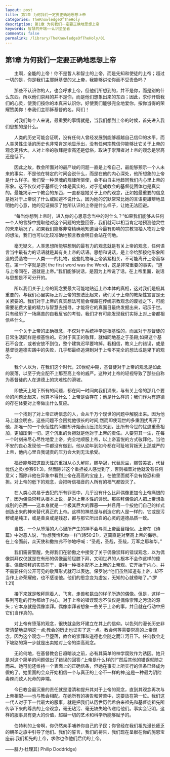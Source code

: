 ```yaml
---
layout: post
title: 第1章 为何我们一定要正确地思想上帝
categories: TheKnowledgeOfTheHoly
description: 第1章 为何我们一定要正确地思想上帝
keywords: 智慧的开端——认识至圣者
comments: false
permalink: /library/TheKnowledgeOfTheHoly/01
---
```


## 第1章 为何我们一定要正确地思想上帝

&emsp;&emsp;主啊，全能的上帝！你不是哲人和智士的上帝，而是先知和使徒的上帝；超过一切的是，你是我们主耶稣基督的父上帝，我能够讲论你而不受责备吗？

&emsp;&emsp;那些不认识你的人，也会呼求上帝，但他们所想到的，并不是你，而是别的什么东西。所以他们崇拜的并不是你，而是他们想象出来的东西；因此，求你开启我们的心灵，使我们按你的本真来认识你，好使我们能够完全地爱你，按你当得的荣耀赞美你！奉我们主耶稣基督的名，阿们！

&emsp;&emsp;对我们每个人来说，最重要的事情就是，当我们想到上帝的时候，首先进入我们思想的是什么。

&emsp;&emsp;人类的历史可能会证明，没有任何人曾经发展到能够超越自己信仰的水平，而人类灵性生活的历史也非常肯定地显示出，没有任何宗教信仰能够比它关于上帝的观念更伟大。人对上帝的敬拜是崇高还是低俗，取决于崇拜者对上帝的观念是崇高还是低下。

&emsp;&emsp;因此之故，教会所面对的最严峻的问题一直是上帝自己，最能够预示一个人未来的事实，不是他在特定的时间会说什么，而是在他的内心深处，他所想象的上帝是什么样子。我们受一种灵魂的规律所驱使，会不由自主地趋同我们内心里上帝的形象。这不仅仅对于基督徒个体是真实的，对于组成教会的基督徒团体也是真实的。最能揭示一个教会的东西，一直都是她关于上帝的观念，正如她最重要的信息是她对于上帝说了什么或回避不说什么，因为她的沉默常常比她的言语更雄辩地显明她的心意，她的见证揭示了她所认识的上帝是什么样子，让她无法回避。

&emsp;&emsp;“每当你想到上帝时，进入你的心思意念当中的时什么？”如果我们能够从任何一个人的言辞中提取他对这个问题的完整回答，我们就可以相当肯定地预测他灵性的未来境况了。如果我们能够非常精确地知道当今最有影响的宗教领袖人物对上帝的想法，我们也可以比较准确地预言教会明日会站在何地。

&emsp;&emsp;毫无疑义，人类思想所能够想到的最有力的观念就是有关上帝的观念，任何语言当中最有力的话语就是其有关上帝的话语。思想和说话，是上帝给那按他形象所造的受造物——人类——的礼物，这些礼物与上帝紧紧相关，不可能离开上帝而存在。第一个字就是道( the first word was the Word)，这是非常重要的事实，“道与上帝同在，道就是上帝。”我们能够说话，是因为上帝说了话。在上帝里面，说话与思想是不可分开的。

&emsp;&emsp;所以我们关于上帝的观念要最大可能地贴近上帝本体的真相，这对我们是极其重要的。与我们心里实际上对上帝的想法比起来，我们关于上帝的教条性宣言是无关紧要的。我们对于上帝的真实想法可能会埋藏在传统宗教观念的废墟之下，可能需要花费大量的精力与智慧去搜寻，才能将它的真面目最终发掘出来，昭示于世。只有经历了一场痛苦的自我反省的考验，我们才有可能发现我们实际上对上帝都相信些什么。

&emsp;&emsp;一个关于上帝的正确概念，不仅对于系统神学是根基性的，而且对于基督徒的日常生活同样是根基性的。它对于真正的敬拜，就如同地基之于圣殿;如果这个基石不合宜，或者安放不到位，整个建筑迟早要垮掉。我相信，教义上的错误，或是基督徒道德实践中的失败，几乎都最终追溯到对于上帝不完全的想法或是卑下的观念。

&emsp;&emsp;我个人以为，在我们这个时代，20世纪中期，基督徒对于上帝的观念是如此的衰落，以至于完全配不上那至高上帝的威严。这种对上帝的轻视导致了那些自称为基督徒的人在道德上的灾难性的滑坡。

&emsp;&emsp;即使天上地下所有的问题，都在同一时间向我们涌来，与有关上帝的那几个要命的问题比起来，也算不得什么：上帝是否存在；他是什么样的；我们作为有道德的存在体要对上帝做出什么反应。

&emsp;&emsp;一个找到了对上帝正确信念的人，会从千万个现世的问题中解脱出来。因为他马上就会明白，这些问题不会困扰他很长的时间;然而即使现世的多重困扰离开了他，那唯一的一个永恒性的问题却开始泰山压顶般来到，比所有今世的忧患重叠相加，更加压倒一切。这个沉重的负担就是他对于上帝的责任。人要穷其一生，在每一个时刻来尽心尽性地爱上帝，完全地顺服上帝，以上帝喜悦的方式敬拜他。当他不安的良心发现他一件都没有做到，他从幼年到如今都在可耻地背叛天上那威严的上帝，他内心里自我谴责的压力会大到无法承受。

&emsp;&emsp;福音能够把这毁灭性的重担从心头解除，赐华冠，代替灰尘，赐赞美衣，代替忧伤之灵(参赛61:3)。然而除非这个重担被人感觉到了，否则福音对他就没有任何意义；而除非他在异象中看到上帝在高高的宝座上，在他里面就不会有惊恐和重担。对上帝的低下的观念，会把听信福音的人所有的福气都毁灭了。

&emsp;&emsp;在人类心灵易于去犯的所有罪恶中，几乎没有什么比拜偶像更加令上帝痛恨的了，因为偶像崇拜从根本上说，是对上帝本性的诽谤。那些拜偶像的人把上帝想象成别的东西——这本身就是一个极其巨大的罪恶——并且用一个按他们自己的样式创造出来的神来替代真正的上帝。这样的神总是与创造它的人是一样的。它或是污秽或是纯正，或是善良或是残忍，都与那它所出自的心灵的道德品质一致。

&emsp;&emsp;当然，一个从堕落的人心里所产生的神不会与真上帝面目相似。上帝在《诗篇》中对恶人说，“你想我恰和你一样”(诗50:21)，这简直是对至高上帝的侮辱。在上帝面前，众天使和撒拉弗不停地呼喊：“圣哉，圣哉，圣哉，万军之耶和华。”

&emsp;&emsp;我们需要警醒，免得我们在骄傲之中接受了关于偶像崇拜的错误观念，以为偶像崇拜仅仅就是在有形的偶像面前屈膝下拜，文明世界的人根本不会作这样的傻事。偶像崇拜的实质在于，奉持一种根本配不上上帝的上帝观。它开始于内心，并不需要任何公开可见的敬拜形式就可以表达。保罗说:“他们虽然知道有上帝，却不当作上帝荣耀他，也不感谢他。他们的思念变为虚妄，无知的心就昏暗了。”(罗1:21)

&emsp;&emsp;接下来就是敬拜照着人、飞禽、走兽和昆虫的样子所造的偶像。但是，这样一系列可耻的行为都始于内心。对于上帝的错误观念不仅仅是偶像崇拜之污流的源头；它本身就是偶像崇拜。偶像崇拜者想象一些关于上帝的事，并且就在行动中把它们当作真的。

&emsp;&emsp;对上帝有堕落的观念，很快就会败坏建立在其上的信仰。以色列的漫长历史非常清楚地显明这一点;教会的历史也证实了这一点。教会何等需要崇高的上帝观念，因为这个观念一旦堕落，教会的崇拜和道德也会随之而江河日下。任何教会走下坡路的第一步就是出卖她对上帝的崇高观念。

&emsp;&emsp;无论何地，在基督教会日趋暗淡之前，必有其简单的神学腐败作为诱因。她只是对这个简单的问题做出了错误的回答:“上帝是什么样的?”然后其他的错误就随之而来。她可能还维持一个表面上的正确信条，但她在事实上所实行的信条已经成为假的了。她里面的会众开始相信一个与真正的上帝不一样的神;这是一种最为阴险毒辣而致人死命的异端。

&emsp;&emsp;今日教会最沉重的责任就是澄清和提升其对于上帝的观念，直到其观念再次与上帝相配——也与教会相配。在她所有的祷告和劳苦中，这要放在第一位。我们这一代人对于下一代最大的服事，就是把我们从历世历代希伯来祖先和基督徒祖先所传承下来的尊贵的上帝观念，毫无玷污、毫无缺失地传递给他们。事实会证明，这样的服事具有更大的价值，超越一切的艺术和科学所能够赋予的。

&emsp;&emsp;伯特利的上帝啊，你仍然亲手哺养你自己的子民；你曾经在我们祖先漫长疲乏的朝圣之旅中引导了他们。我们的誓言，我们的祷告，我们现在呈献在你的施恩宝座前:我们祖先的上帝，求你也作他们后代的上帝。

——腓力·杜理其( Philip Doddridge)